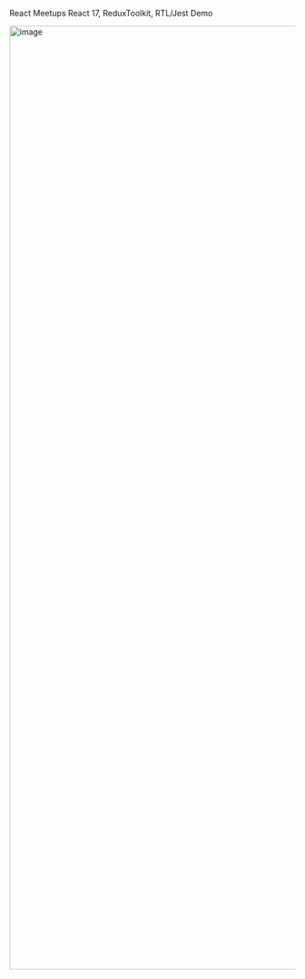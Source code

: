 React Meetups React 17, ReduxToolkit, RTL/Jest Demo

<img width="3321" height="1661" alt="image" src="https://github.com/user-attachments/assets/b3d23055-efff-4fbb-99fe-11f990e322c3" />
